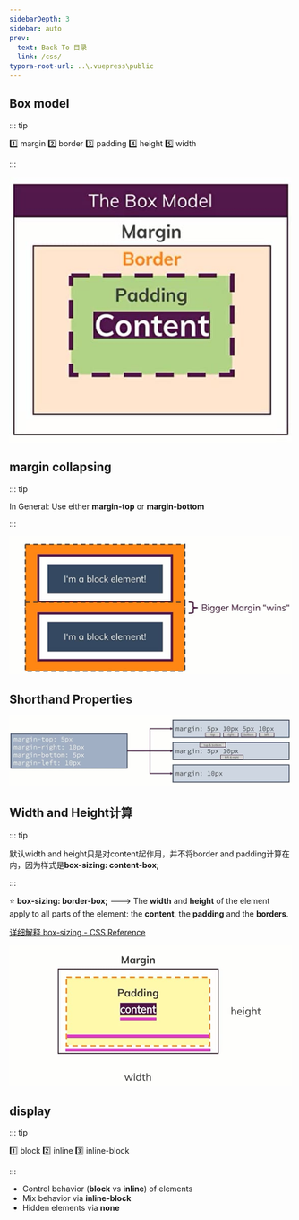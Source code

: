 ```yaml
---
sidebarDepth: 3
sidebar: auto
prev:
  text: Back To 目录
  link: /css/
typora-root-url: ..\.vuepress\public
---
```


## Box model

::: tip

:one: margin :two: border :three: padding :four: height :five: width

:::   

![202112081622568](/images/css/202112081622568.jpg)

## margin collapsing

::: tip

In General: Use either **margin-top** or **margin-bottom**

:::

![202112081409876](/images/css/202112081409876.jpg)

## Shorthand Properties

![202112081414323](/images/css/202112081414323.jpg)

## Width and Height计算

::: tip

默认width and height只是对content起作用，并不将border and padding计算在内，因为样式是**box-sizing: content-box;**

:::

:star: **box-sizing: border-box;** ---> The **width** and **height** of the element apply to all parts of the element: the **content**, the **padding** and the **borders**.

[详细解释 box-sizing - CSS Reference](https://cssreference.io/property/box-sizing/)

![202112081437884](/images/css/202112081437884.jpg)



## display

::: tip

:one: block :two: inline :three: inline-block

:::

- Control behavior (**block** vs **inline**) of elements
- Mix behavior via **inline-block**
- Hidden elements via **none**

